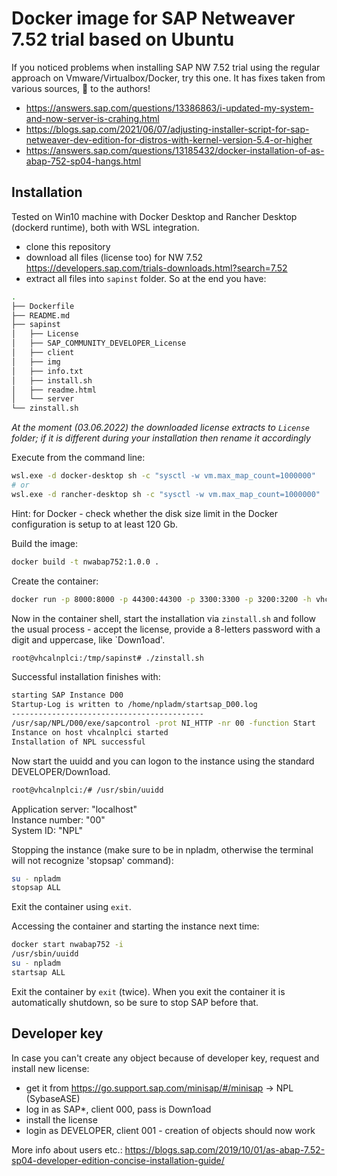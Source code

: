 # Docker image for SAP Netweaver 7.52 trial based on Ubuntu

If you noticed problems when installing SAP NW 7.52 trial using the regular approach on Vmware/Virtualbox/Docker, 
try this one. It has fixes taken from various sources, 🍺 to the authors!

- <https://answers.sap.com/questions/13386863/i-updated-my-system-and-now-server-is-crahing.html>
- <https://blogs.sap.com/2021/06/07/adjusting-installer-script-for-sap-netweaver-dev-edition-for-distros-with-kernel-version-5.4-or-higher>
- <https://answers.sap.com/questions/13185432/docker-installation-of-as-abap-752-sp04-hangs.html>

## Installation

Tested on Win10 machine with Docker Desktop and Rancher Desktop (dockerd runtime), both with WSL integration. 

- clone this repository
- download all files (license too) for NW 7.52 <https://developers.sap.com/trials-downloads.html?search=7.52>
- extract all files into `sapinst` folder. So at the end you have:

```bash
.
├── Dockerfile
├── README.md
├── sapinst
│   ├── License
│   ├── SAP_COMMUNITY_DEVELOPER_License
│   ├── client
│   ├── img
│   ├── info.txt
│   ├── install.sh
│   ├── readme.html
│   └── server
└── zinstall.sh
```

*At the moment (03.06.2022) the downloaded license extracts to `License` folder; if it is different during your
installation then rename it accordingly*

Execute from the command line:

```bash
wsl.exe -d docker-desktop sh -c "sysctl -w vm.max_map_count=1000000"
# or
wsl.exe -d rancher-desktop sh -c "sysctl -w vm.max_map_count=1000000"
```

Hint: for Docker - check whether the disk size limit in the Docker configuration is setup to at least 120 Gb.

Build the image: 

```bash
docker build -t nwabap752:1.0.0 .
```

Create the container: 
  
```bash
docker run -p 8000:8000 -p 44300:44300 -p 3300:3300 -p 3200:3200 -h vhcalnplci --name nwabap752 -it nwabap752:1.0.0 /bin/bash
```

Now in the container shell, start the installation via `zinstall.sh` and follow the usual process - accept the license,
provide a 8-letters password with a digit and uppercase, like `Down1oad'.

```bash
root@vhcalnplci:/tmp/sapinst# ./zinstall.sh
```

Successful installation finishes with:

```bash
starting SAP Instance D00
Startup-Log is written to /home/npladm/startsap_D00.log
-------------------------------------------
/usr/sap/NPL/D00/exe/sapcontrol -prot NI_HTTP -nr 00 -function Start
Instance on host vhcalnplci started
Installation of NPL successful
```

Now start the uuidd and you can logon to the instance using the standard DEVELOPER/Down1oad.

```bash
root@vhcalnplci:/# /usr/sbin/uuidd
```

Application server: "localhost"  
Instance number: "00"  
System ID: "NPL"  

Stopping the instance (make sure to be in npladm, otherwise the terminal will not recognize 'stopsap' command):

```bash
su - npladm
stopsap ALL
```

Exit the container using `exit`.

Accessing the container and starting the instance next time:

```bash
docker start nwabap752 -i
/usr/sbin/uuidd
su - npladm
startsap ALL
```

Exit the container by `exit` (twice). When you exit the container it is automatically shutdown, so be sure to stop SAP before that.

## Developer key

In case you can't create any object because of developer key, request and install new license:

- get it from <https://go.support.sap.com/minisap/#/minisap> -> NPL (SybaseASE)
- log in as SAP*, client 000, pass is Down1oad
- install the license
- login as DEVELOPER, client 001 - creation of objects should now work

More info about users etc.:
<https://blogs.sap.com/2019/10/01/as-abap-7.52-sp04-developer-edition-concise-installation-guide/>

